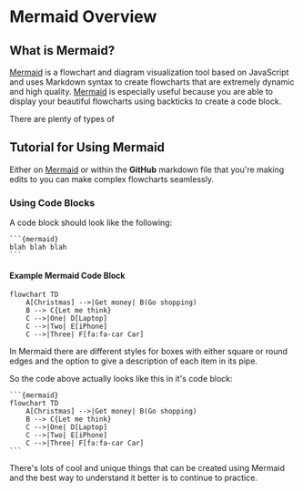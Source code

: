# Mermaid Overview

## What is Mermaid?

[Mermaid](https://mermaid.js.org/intro/) is a flowchart and diagram visualization tool based on JavaScript and uses Markdown syntax to create flowcharts that are extremely dynamic and high quality. [Mermaid](https://mermaid.js.org/intro/) is especially useful because you are able to display your beautiful flowcharts using backticks to create a code block. 

There are plenty of types of 

## Tutorial for Using Mermaid

Either on [Mermaid](https://mermaid.live/edit#pako:eNp1j00OgjAQha8ymZUmcAEWJgp6Ad1RFyMdlEBbrK0_Ae5ugQ0LndXL-768ZDosjGRMsGzMq7iRdXDKhIZw2_xx92QZLuZ9hjje9JeGdN3DblV4-2Q5gvXs7kYOacdvUm3DYEogkBUpoydtmLV0OZPlUzj_QPv_6LBAGKFiq6iS4YFubAS6GysWmIQoydYChR6CR96Z40cXmDjrOULfSnKcVXS1pOZy-AJAwFci)  or within the **GitHub** markdown file that you're making edits to you can make complex flowcharts seamlessly. 

### Using Code Blocks

A code block should look like the following:
````
```{mermaid}
blah blah blah
```
````

#### Example Mermaid Code Block

```{mermaid}
flowchart TD
    A[Christmas] -->|Get money| B(Go shopping)
    B --> C{Let me think}
    C -->|One| D[Laptop]
    C -->|Two| E[iPhone]
    C -->|Three| F[fa:fa-car Car]
```

In Mermaid there are different styles for boxes with either square or round edges and the option to give a description of each item in its pipe.

So the code above actually looks like this in it's code block:

````
```{mermaid}
flowchart TD
    A[Christmas] -->|Get money| B(Go shopping)
    B --> C{Let me think}
    C -->|One| D[Laptop]
    C -->|Two| E[iPhone]
    C -->|Three| F[fa:fa-car Car]
```
````

There's lots of cool and unique things that can be created using Mermaid and the best way to understand it better is to continue to practice. 
